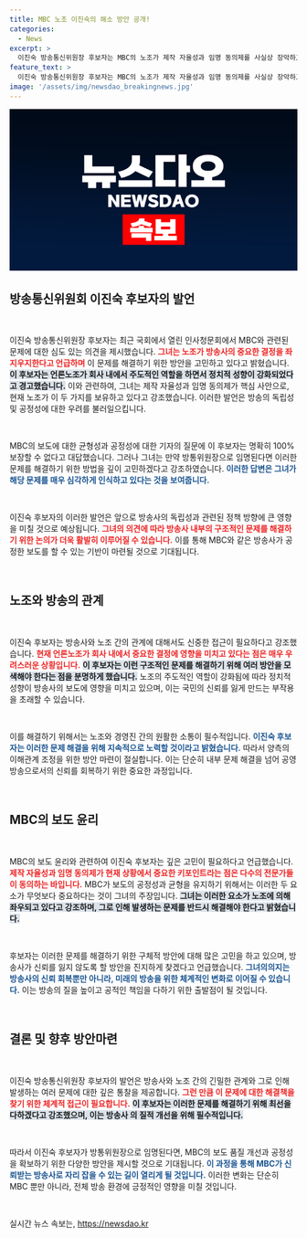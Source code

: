 ```yaml
---
title: MBC 노조 이진숙의 해소 방안 공개!
categories:
  - News
excerpt: >
  이진숙 방송통신위원장 후보자는 MBC의 노조가 제작 자율성과 임명 동의제를 사실상 장악하고 있다고 지적하며, 이를 극복하기 위한 해결책을 모색하겠다고 밝혔다.  이를 통해 MBC의 보도의 균형성을 되찾겠다는 의지를 드러냈다.
feature_text: >
  이진숙 방송통신위원장 후보자는 MBC의 노조가 제작 자율성과 임명 동의제를 사실상 장악하고 있다고 지적하며, 이를 극복하기 위한 해결책을 모색하겠다고 밝혔다.  이를 통해 MBC의 보도의 균형성을 되찾겠다는 의지를 드러냈다.
image: '/assets/img/newsdao_breakingnews.jpg'
---
```


<p><img src="/assets/img/newsdao_breakingnews.jpg" alt="flaretime 속보" /></p>

<h2 data-ke-size="size26">방송통신위원회 이진숙 후보자의 발언</h2>

<p data-ke-size="size16">&nbsp;</p>

<p>이진숙 방송통신위원장 후보자는 최근 국회에서 열린 인사청문회에서 MBC와 관련된 문제에 대한 심도 있는 의견을 제시했습니다. <b><span style="color: #ee2323;">그녀는 노조가 방송사의 중요한 결정을 좌지우지한다고 언급하며</span></b> 이 문제를 해결하기 위한 방안을 고민하고 있다고 밝혔습니다. <b><span style="background-color: #21538527;">이 후보자는 언론노조가 회사 내에서 주도적인 역할을 하면서 정치적 성향이 강화되었다고 경고했습니다.</span></b> 이와 관련하여, 그녀는 제작 자율성과 임명 동의제가 핵심 사안으로, 현재 노조가 이 두 가지를 보유하고 있다고 강조했습니다. 이러한 발언은 방송의 독립성 및 공정성에 대한 우려를 불러일으킵니다. </p>

<p data-ke-size="size16">&nbsp;</p>

<p>MBC의 보도에 대한 균형성과 공정성에 대한 기자의 질문에 이 후보자는 명확히 100% 보장할 수 없다고 대답했습니다. 그러나 그녀는 만약 방통위원장으로 임명된다면 이러한 문제를 해결하기 위한 방법을 깊이 고민하겠다고 강조하였습니다. <b><span style="color: #1a5490;">이러한 답변은 그녀가 해당 문제를 매우 심각하게 인식하고 있다는 것을 보여줍니다.</span></b> </p>

<p data-ke-size="size16">&nbsp;</p>

<p>이진숙 후보자의 이러한 발언은 앞으로 방송사의 독립성과 관련된 정책 방향에 큰 영향을 미칠 것으로 예상됩니다. <b><span style="color: #ee2323;">그녀의 의견에 따라 방송사 내부의 구조적인 문제를 해결하기 위한 논의가 더욱 활발히 이루어질 수 있습니다.</span></b> 이를 통해 MBC와 같은 방송사가 공정한 보도를 할 수 있는 기반이 마련될 것으로 기대됩니다. </p>

<p data-ke-size="size16">&nbsp;</p>

<h2 data-ke-size="size26">노조와 방송의 관계</h2>

<p data-ke-size="size16">&nbsp;</p>

<p>이진숙 후보자는 방송사와 노조 간의 관계에 대해서도 신중한 접근이 필요하다고 강조했습니다. <b><span style="color: #ee2323;">현재 언론노조가 회사 내에서 중요한 결정에 영향을 미치고 있다는 점은 매우 우려스러운 상황입니다.</span></b> <b><span style="background-color: #21538527;">이 후보자는 이런 구조적인 문제를 해결하기 위해 여러 방안을 모색해야 한다는 점을 분명하게 했습니다.</span></b> 노조의 주도적인 역할이 강화됨에 따라 정치적 성향이 방송사의 보도에 영향을 미치고 있으며, 이는 국민의 신뢰를 잃게 만드는 부작용을 초래할 수 있습니다.</p>

<p data-ke-size="size16">&nbsp;</p>

<p>이를 해결하기 위해서는 노조와 경영진 간의 원활한 소통이 필수적입니다. <b><span style="color: #1a5490;">이진숙 후보자는 이러한 문제 해결을 위해 지속적으로 노력할 것이라고 밝혔습니다.</span></b> 따라서 양측의 이해관계 조정을 위한 방안 마련이 절실합니다. 이는 단순히 내부 문제 해결을 넘어 공영 방송으로서의 신뢰를 회복하기 위한 중요한 과정입니다.</p>

<p data-ke-size="size16">&nbsp;</p>

<h2 data-ke-size="size26">MBC의 보도 윤리</h2>

<p data-ke-size="size16">&nbsp;</p>

<p>MBC의 보도 윤리와 관련하여 이진숙 후보자는 깊은 고민이 필요하다고 언급했습니다. <b><span style="color: #ee2323;">제작 자율성과 임명 동의제가 현재 상황에서 중요한 키포인트라는 점은 다수의 전문가들이 동의하는 바입니다.</span></b> MBC가 보도의 공정성과 균형을 유지하기 위해서는 이러한 두 요소가 무엇보다 중요하다는 것이 그녀의 주장입니다. <b><span style="background-color: #21538527;">그녀는 이러한 요소가 노조에 의해 좌우되고 있다고 강조하며, 그로 인해 발생하는 문제를 반드시 해결해야 한다고 밝혔습니다.</span></b></p>

<p data-ke-size="size16">&nbsp;</p>

<p>후보자는 이러한 문제를 해결하기 위한 구체적 방안에 대해 많은 고민을 하고 있으며, 방송사가 신뢰를 잃지 않도록 할 방안을 진지하게 찾겠다고 언급했습니다. <b><span style="color: #1a5490;">그녀의의지는 방송사의 신뢰 회복뿐만 아니라, 미래의 방송을 위한 체계적인 변화로 이어질 수 있습니다.</span></b> 이는 방송의 질을 높이고 공적인 책임을 다하기 위한 출발점이 될 것입니다. </p>

<p data-ke-size="size16">&nbsp;</p>

<h2 data-ke-size="size26">결론 및 향후 방안마련</h2>

<p data-ke-size="size16">&nbsp;</p>

<p>이진숙 방송통신위원장 후보자의 발언은 방송사와 노조 간의 긴밀한 관계와 그로 인해 발생하는 여러 문제에 대한 깊은 통찰을 제공합니다. <b><span style="color: #ee2323;">그런 만큼 이 문제에 대한 해결책을 찾기 위한 체계적 접근이 필요합니다.</span></b> <b><span style="background-color: #21538527;">이 후보자는 이러한 문제를 해결하기 위해 최선을 다하겠다고 강조했으며, 이는 방송사 의 질적 개선을 위해 필수적입니다.</span></b></p>

<p data-ke-size="size16">&nbsp;</p>

<p>따라서 이진숙 후보자가 방통위원장으로 임명된다면, MBC의 보도 품질 개선과 공정성을 확보하기 위한 다양한 방안을 제시할 것으로 기대됩니다. <b><span style="color: #1a5490;">이 과정을 통해 MBC가 신뢰받는 방송사로 자리 잡을 수 있는 길이 열리게 될 것입니다.</span></b> 이러한 변화는 단순히 MBC 뿐만 아니라, 전체 방송 환경에 긍정적인 영향을 미칠 것입니다.</p>

<p data-ke-size="size16">&nbsp;</p>
실시간 뉴스 속보는, <a href="https://newsdao.kr" rel="dofollow">https://newsdao.kr</a>


